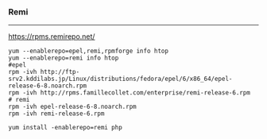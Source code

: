### Remi
---
https://rpms.remirepo.net/

```
yum --enablerepo=epel,remi,rpmforge info htop
yum --enablerepo=remi info htop
#epel
rpm -ivh http://ftp-srv2.kddilabs.jp/Linux/distributions/fedora/epel/6/x86_64/epel-release-6-8.noarch.rpm
rpm -ivh http://rpms.famillecollet.com/enterprise/remi-release-6.rpm
# remi
rpm -ivh epel-release-6-8.noarch.rpm
rpm -ivh remi-release-6.rpm

yum install -enablerepo=remi php

```

```
```

```
```


